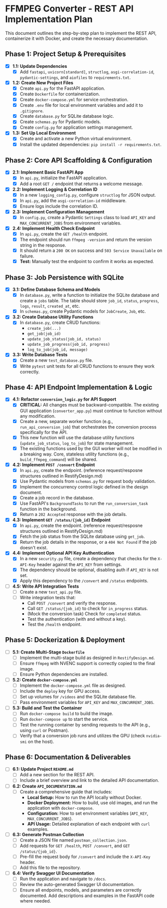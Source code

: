 # FFMPEG Converter - REST API Implementation Plan

This document outlines the step-by-step plan to implement the REST API, containerize it with Docker, and create the necessary documentation.

## Phase 1: Project Setup & Prerequisites

- [x] **1.1: Update Dependencies**
  - [x] Add `fastapi`, `uvicorn[standard]`, `structlog`, `asgi-correlation-id`, `pydantic-settings`, and `aiofiles` to `requirements.txt`.

- [x] **1.2: Create New Project Files**
  - [x] Create `api.py` for the FastAPI application.
  - [x] Create `Dockerfile` for containerization.
  - [x] Create `docker-compose.yml` for service orchestration.
  - [x] Create `.env` file for local environment variables and add it to `.gitignore`.
  - [x] Create `database.py` for SQLite database logic.
  - [x] Create `schemas.py` for Pydantic models.
  - [x] Create `config.py` for application settings management.

- [x] **1.3: Set Up Local Environment**
  - [x] Create and activate a new Python virtual environment.
  - [x] Install the updated dependencies: `pip install -r requirements.txt`.

## Phase 2: Core API Scaffolding & Configuration

- [x] **2.1: Implement Basic FastAPI App**
  - [x] In `api.py`, initialize the FastAPI application.
  - [x] Add a root `GET /` endpoint that returns a welcome message.

- [x] **2.2: Implement Logging & Correlation ID**
  - [x] In a new `logging_config.py`, configure `structlog` for JSON output.
  - [x] In `api.py`, add the `asgi-correlation-id` middleware.
  - [x] Ensure logs include the correlation ID.

- [x] **2.3: Implement Configuration Management**
  - [x] In `config.py`, create a Pydantic `Settings` class to load `API_KEY` and `MAX_CONCURRENT_JOBS` from environment variables.

- [x] **2.4: Implement Health Check Endpoint**
  - [x] In `api.py`, create the `GET /health` endpoint.
  - [x] The endpoint should run `ffmpeg -version` and return the version string in the response.
  - [x] It should return a `200 OK` on success and `503 Service Unavailable` on failure.
  - [x] **Test:** Manually test the endpoint to confirm it works as expected.

## Phase 3: Job Persistence with SQLite

- [x] **3.1: Define Database Schema and Models**
  - [x] In `database.py`, write a function to initialize the SQLite database and create a `jobs` table. The table should store `job_id`, `status`, `progress`, `logs`, `result`, `created_at`, etc.
  - [x] In `schemas.py`, create Pydantic models for `JobCreate`, `Job`, etc.

- [x] **3.2: Create Database Utility Functions**
  - [x] In `database.py`, create CRUD functions:
    - `create_job(...)`
    - `get_job(job_id)`
    - `update_job_status(job_id, status)`
    - `update_job_progress(job_id, progress)`
    - `log_to_job(job_id, message)`

- [x] **3.3: Write Database Tests**
  - [x] Create a new `test_database.py` file.
  - [x] Write `pytest` unit tests for all CRUD functions to ensure they work correctly.

## Phase 4: API Endpoint Implementation & Logic

- [x] **4.1: Refactor `conversion_logic.py` for API Support**
  - [x] **CRITICAL:** All changes must be backward-compatible. The existing GUI application (`converter_app.py`) must continue to function without any modification.
  - [x] Create a new, separate worker function (e.g., `run_api_conversion_job`) that orchestrates the conversion process specifically for the API.
  - [x] This new function will use the database utility functions (`update_job_status`, `log_to_job`) for state management.
  - [x] The existing functions used by the GUI worker will not be modified in a breaking way. Core, stateless utility functions (e.g., `build_ffmpeg_command`) will be shared.

- [x] **4.2: Implement `POST /convert` Endpoint**
  - [x] In `api.py`, create the endpoint. (reference request/resposne structures outlined in RestifyDesign.md)
  - [x] Use Pydantic models from `schemas.py` for request body validation.
  - [x] Implement the concurrency control logic defined in the design document.
  - [x] Create a job record in the database.
  - [x] Use FastAPI's `BackgroundTasks` to run the `run_conversion_task` function in the background.
  - [x] Return a `202 Accepted` response with the job details.

- [x] **4.3: Implement `GET /status/{job_id}` Endpoint**
  - [x] In `api.py`, create the endpoint. (reference request/resposne structures outlined in RestifyDesign.md)
  - [x] Fetch the job status from the SQLite database using `get_job`.
  - [x] Return the job details in the response, or a `404 Not Found` if the job doesn't exist.

- [x] **4.4: Implement Optional API Key Authentication**
  - [x] In a new `security.py` file, create a dependency that checks for the `X-API-Key` header against the `API_KEY` from settings.
  - [x] The dependency should be optional, disabling auth if `API_KEY` is not set.
  - [x] Apply this dependency to the `/convert` and `/status` endpoints.

- [ ] **4.5: Write API Integration Tests**
  - [ ] Create a new `test_api.py` file.
  - [ ] Write integration tests that:
    - Call `POST /convert` and verify the response.
    - Call `GET /status/{job_id}` to check for `in_progress` status.
    - (Mock the conversion task) Check for `completed` status.
    - Test the authentication (with and without a key).
    - Test the `/health` endpoint.

## Phase 5: Dockerization & Deployment

- [ ] **5.1: Create Multi-Stage `Dockerfile`**
  - [ ] Implement the multi-stage build as designed in `RestifyDesign.md`.
  - [ ] Ensure `ffmpeg` with NVENC support is correctly copied to the final image.
  - [ ] Ensure Python dependencies are installed.

- [ ] **5.2: Create `docker-compose.yml`**
  - [ ] Implement the `docker-compose.yml` file as designed.
  - [ ] Include the `deploy` key for GPU access.
  - [ ] Set up volumes for `/videos` and the SQLite database file.
  - [ ] Pass environment variables for `API_KEY` and `MAX_CONCURRENT_JOBS`.

- [ ] **5.3: Build and Test the Container**
  - [ ] Run `docker-compose build` to build the image.
  - [ ] Run `docker-compose up` to start the service.
  - [ ] Test the running container by sending requests to the API (e.g., using `curl` or Postman).
  - [ ] Verify that a conversion job runs and utilizes the GPU (check `nvidia-smi` on the host).

## Phase 6: Documentation & Deliverables

- [ ] **6.1: Update Project `README.md`**
  - [ ] Add a new section for the REST API.
  - [ ] Include a brief overview and link to the detailed API documentation.

- [ ] **6.2: Create `API_DOCUMENTATION.md`**
  - [ ] Create a comprehensive guide that includes:
    - **Local Setup:** How to run the API locally without Docker.
    - **Docker Deployment:** How to build, use old images, and run the application with `docker-compose`.
    - **Configuration:** How to set environment variables (`API_KEY`, `MAX_CONCURRENT_JOBS`).
    - **API Usage:** Detailed explanation of each endpoint with `curl` examples.

- [ ] **6.3: Generate Postman Collection**
  - [ ] Create a JSON file named `postman_collection.json`.
  - [ ] Add requests for `GET /health`, `POST /convert`, and `GET /status/{job_id}`.
  - [ ] Pre-fill the request body for `/convert` and include the `X-API-Key` header.
  - [ ] Add this file to the repository.

- [ ] **6.4: Verify Swagger UI Documentation**
  - [ ] Run the application and navigate to `/docs`.
  - [ ] Review the auto-generated Swagger UI documentation.
  - [ ] Ensure all endpoints, models, and parameters are correctly documented. Add descriptions and examples in the FastAPI code where needed.
